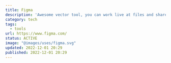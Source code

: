 ```yaml
---
title: Figma
description: 'Awesome vector tool, you can work live at files and share them easily.'
category: tech
tags:
  - tools
url: https://www.figma.com/
status: ACTIVE
image: "@images/uses/figma.svg"
updated: 2022-12-01 20:29
published: 2022-12-01 20:29
---
```

